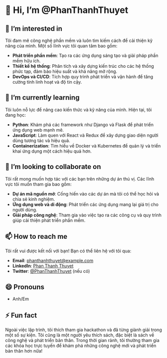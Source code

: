 # 👋 Hi, I’m @PhanThanhThuyet

## 👀 I’m interested in
Tôi đam mê công nghệ phần mềm và luôn tìm kiếm cách để cải thiện kỹ năng của mình. Một số lĩnh vực tôi quan tâm bao gồm:
- **Phát triển phần mềm**: Tạo ra các ứng dụng sáng tạo và giải pháp phần mềm hữu ích.
- **Thiết kế hệ thống**: Phân tích và xây dựng kiến trúc cho các hệ thống phức tạp, đảm bảo hiệu suất và khả năng mở rộng.
- **DevOps và CI/CD**: Tích hợp quy trình phát triển và vận hành để tăng cường tính linh hoạt và độ tin cậy.

## 🌱 I’m currently learning
Tôi luôn nỗ lực để nâng cao kiến thức và kỹ năng của mình. Hiện tại, tôi đang học:
- **Python**: Khám phá các framework như Django và Flask để phát triển ứng dụng web mạnh mẽ.
- **JavaScript**: Làm quen với React và Redux để xây dựng giao diện người dùng tương tác và hiệu quả.
- **Containerization**: Tìm hiểu về Docker và Kubernetes để quản lý và triển khai ứng dụng một cách hiệu quả hơn.

## 💞️ I’m looking to collaborate on
Tôi rất mong muốn hợp tác với các bạn trên những dự án thú vị. Các lĩnh vực tôi muốn tham gia bao gồm:
- **Dự án mã nguồn mở**: Cống hiến vào các dự án mà tôi có thể học hỏi và chia sẻ kinh nghiệm.
- **Ứng dụng web và di động**: Phát triển các ứng dụng mang lại giá trị cho người dùng.
- **Giải pháp công nghệ**: Tham gia vào việc tạo ra các công cụ và quy trình giúp cải thiện phát triển phần mềm.

## 📫 How to reach me
Tôi rất vui được kết nối với bạn! Bạn có thể liên hệ với tôi qua:
- **Email**: phanthanhthuyet@example.com
- **LinkedIn**: [Phan Thanh Thuyet](https://www.linkedin.com/in/phanthanhthuyet)
- **Twitter**: [@PhanThanhThuyet](https://twitter.com/yourhandle) (nếu có)

## 😄 Pronouns
- Anh/Em

## ⚡ Fun fact
Ngoài việc lập trình, tôi thích tham gia hackathon và đã từng giành giải trong một số sự kiện. Tôi cũng là một người yêu thích sách, đặc biệt là sách về công nghệ và phát triển bản thân. Trong thời gian rảnh, tôi thường tham gia các khóa học trực tuyến để khám phá những công nghệ mới và phát triển bản thân hơn nữa!
